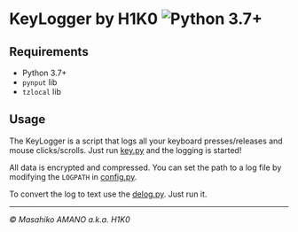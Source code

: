 # KeyLogger by H1K0 ![Python 3.7+](https://img.shields.io/badge/Python-3.7+-blue.svg)

## Requirements

- Python 3.7+
- `pynput` lib
- `tzlocal` lib

## Usage

The KeyLogger is a script that logs all your keyboard presses/releases and mouse clicks/scrolls. Just run [key.py](key.py) and the logging is started!

All data is encrypted and compressed. You can set the path to a log file by modifying the `LOGPATH` in [config.py](config.py).

To convert the log to text use the [delog.py](delog.py). Just run it.

---

*&copy; Masahiko AMANO a.k.a. H1K0*